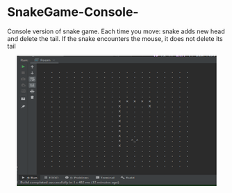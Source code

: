 # SnakeGame-Console-

Console version of snake game. Each time you move: snake adds new head and delete the tail. If the snake encounters the mouse, it does not delete its tail

<p align="center">
  <img width="460" height="300" src="https://github.com/self-harm/SnakeGame-Console-/blob/main/SnakeGame.PNG">
</p>
